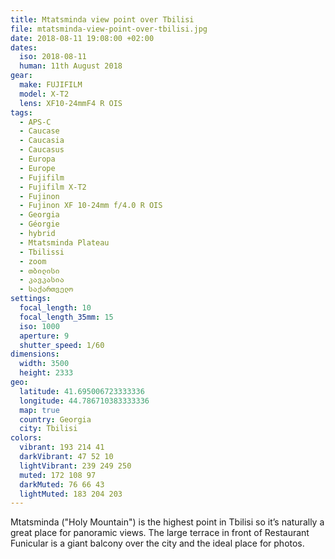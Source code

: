 ```yaml
---
title: Mtatsminda view point over Tbilisi
file: mtatsminda-view-point-over-tbilisi.jpg
date: 2018-08-11 19:08:00 +02:00
dates:
  iso: 2018-08-11
  human: 11th August 2018
gear:
  make: FUJIFILM
  model: X-T2
  lens: XF10-24mmF4 R OIS
tags:
  - APS-C
  - Caucase
  - Caucasia
  - Caucasus
  - Europa
  - Europe
  - Fujifilm
  - Fujifilm X-T2
  - Fujinon
  - Fujinon XF 10-24mm f/4.0 R OIS
  - Georgia
  - Géorgie
  - hybrid
  - Mtatsminda Plateau
  - Tbilissi
  - zoom
  - თბილისი
  - კავკასია
  - საქართველო
settings:
  focal_length: 10
  focal_length_35mm: 15
  iso: 1000
  aperture: 9
  shutter_speed: 1/60
dimensions:
  width: 3500
  height: 2333
geo:
  latitude: 41.695006723333336
  longitude: 44.786710383333336
  map: true
  country: Georgia
  city: Tbilisi
colors:
  vibrant: 193 214 41
  darkVibrant: 47 52 10
  lightVibrant: 239 249 250
  muted: 172 108 97
  darkMuted: 76 66 43
  lightMuted: 183 204 203
---
```


Mtatsminda ("Holy Mountain") is the highest point in Tbilisi so it’s naturally a great place for panoramic views. The large terrace in front of Restaurant Funicular is a giant balcony over the city and the ideal place for photos.
